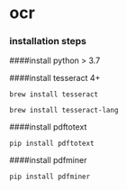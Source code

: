 # ocr

### installation steps

####install python > 3.7

####install tesseract 4+

`brew install tesseract`

`brew install tesseract-lang`

####install pdftotext 

`pip install pdftotext`

####install pdfminer

`pip install pdfminer`



